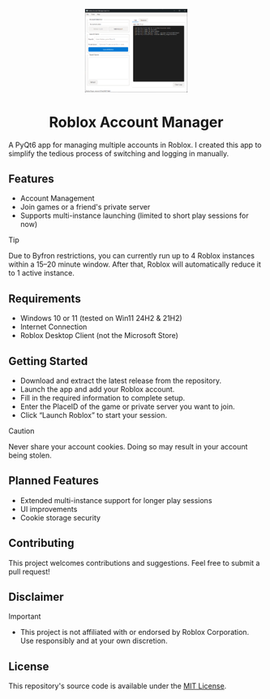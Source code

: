 <p align="center">
  <a href="https://github.com/mk-gg/roblox-account-manager">
    <img src="https://github.com/mk-gg/roblox-account-manager/blob/main/preview/preview.png" alt="Master" style="width:40%; height:auto;">
  </a>
</p>

<h1 align="center">Roblox Account Manager</h1>

A PyQt6 app for managing multiple accounts in Roblox. I created this app to simplify the tedious process of switching and logging in manually.


## Features
- Account Management
- Join games or a friend's private server
- Supports multi-instance launching (limited to short play sessions for now)

> [!TIP]
> Due to Byfron restrictions, you can currently run up to 4 Roblox instances within a 15–20 minute window. After that, Roblox will automatically reduce it to 1 active instance.

## Requirements

- Windows 10 or 11 (tested on Win11 24H2 & 21H2)
- Internet Connection
- Roblox Desktop Client (not the Microsoft Store)

## Getting Started

- Download and extract the latest release from the repository.
- Launch the app and add your Roblox account.
- Fill in the required information to complete setup.
- Enter the PlaceID of the game or private server you want to join.
- Click “Launch Roblox” to start your session.


> [!CAUTION]
> Never share your account cookies. Doing so may result in your account being stolen.


## Planned Features

- Extended multi-instance support for longer play sessions
- UI improvements
- Cookie storage security

## Contributing

This project welcomes contributions and suggestions. Feel free to submit a pull request!

## Disclaimer

> [!IMPORTANT]  
> - This project is not affiliated with or endorsed by Roblox Corporation. Use responsibly and at your own discretion.

## License

This repository's source code is available under the [MIT License](LICENSE).